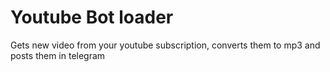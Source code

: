Youtube Bot loader
==================

Gets new video from your youtube subscription, converts them to mp3 and posts them in telegram